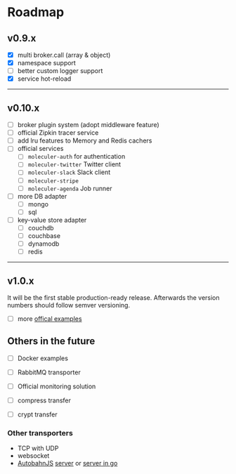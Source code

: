 # Roadmap

## v0.9.x
- [x] multi broker.call (array & object)
- [x] namespace support
- [ ] better custom logger support
- [x] service hot-reload
------------------------------

## v0.10.x
- [ ] broker plugin system (adopt middleware feature)
- [ ] official Zipkin tracer service
- [ ] add lru features to Memory and Redis cachers
- [ ] official services
	- [ ] `moleculer-auth` for authentication
	- [ ] `moleculer-twitter` Twitter client
	- [ ] `moleculer-slack` Slack client
	- [ ] `moleculer-stripe`
	- [ ] `moleculer-agenda` Job runner
- [ ] more DB adapter
	- [ ] mongo
	- [ ] sql
- [ ] key-value store adapter
	- [ ] couchdb
	- [ ] couchbase
	- [ ] dynamodb
	- [ ] redis

------------------------------

## v1.0.x
It will be the first stable production-ready release. Afterwards the version numbers should follow semver versioning.

- [ ] more [offical examples](https://github.com/ice-services/moleculer-examples)

## Others in the future
- [ ] Docker examples
- [ ] RabbitMQ transporter
- [ ] Official monitoring solution
- [ ] compress transfer
- [ ] crypt transfer


### Other transporters
- TCP with UDP
- websocket
- [AutobahnJS](http://autobahn.ws/js/) [server](https://github.com/Orange-OpenSource/wamp.rt) or [server in go](https://github.com/jcelliott/turnpike)

